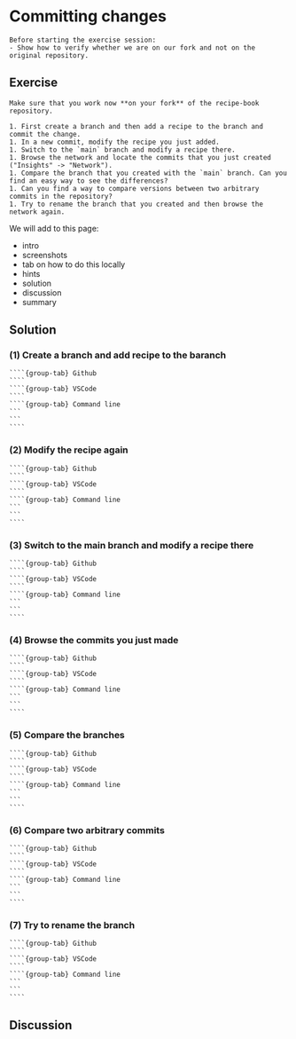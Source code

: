 # Committing changes

```{instructor-note}
Before starting the exercise session:
- Show how to verify whether we are on our fork and not on the original repository.
```

## Exercise

```{exercise} Exercise: Practice creating commmits and branches (20 min)
Make sure that you work now **on your fork** of the recipe-book repository.

1. First create a branch and then add a recipe to the branch and commit the change.
1. In a new commit, modify the recipe you just added.
1. Switch to the `main` branch and modify a recipe there.
1. Browse the network and locate the commits that you just created ("Insights" -> "Network").
1. Compare the branch that you created with the `main` branch. Can you find an easy way to see the differences?
1. Can you find a way to compare versions between two arbitrary commits in the repository?
1. Try to rename the branch that you created and then browse the network again.
```

We will add to this page:
- intro
- screenshots
- tab on how to do this locally
- hints
- solution
- discussion
- summary


## Solution

### (1) Create a branch and add recipe to the baranch

`````{tabs}
````{group-tab} Github
````
````{group-tab} VSCode
````
````{group-tab} Command line
```
```
````
`````


### (2) Modify the recipe again

`````{tabs}
````{group-tab} Github
````
````{group-tab} VSCode
````
````{group-tab} Command line
```
```
````
`````

### (3) Switch to the main branch and modify a recipe there

`````{tabs}
````{group-tab} Github
````
````{group-tab} VSCode
````
````{group-tab} Command line
```
```
````
`````

### (4) Browse the commits you just made

`````{tabs}
````{group-tab} Github
````
````{group-tab} VSCode
````
````{group-tab} Command line
```
```
````
`````

### (5) Compare the branches

`````{tabs}
````{group-tab} Github
````
````{group-tab} VSCode
````
````{group-tab} Command line
```
```
````
`````

### (6) Compare two arbitrary commits

`````{tabs}
````{group-tab} Github
````
````{group-tab} VSCode
````
````{group-tab} Command line
```
```
````
`````

### (7) Try to rename the branch

`````{tabs}
````{group-tab} Github
````
````{group-tab} VSCode
````
````{group-tab} Command line
```
```
````
`````


## Discussion

